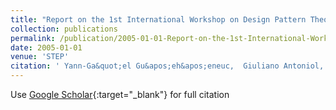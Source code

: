 ```yaml
---
title: "Report on the 1st International Workshop on Design Pattern Theory and Practice"
collection: publications
permalink: /publication/2005-01-01-Report-on-the-1st-International-Workshop-on-Design-Pattern-Theory-and-Practice
date: 2005-01-01
venue: 'STEP'
citation: ' Yann-Ga&quot;el Gu&apos;eh&apos;eneuc,  Giuliano Antoniol, &quot;Report on the 1st International Workshop on Design Pattern Theory and Practice.&quot; STEP, 2005.'
---
```

Use [Google Scholar](https://scholar.google.com/scholar?q=Report+on+the+1st+International+Workshop+on+Design+Pattern+Theory+and+Practice){:target="_blank"} for full citation